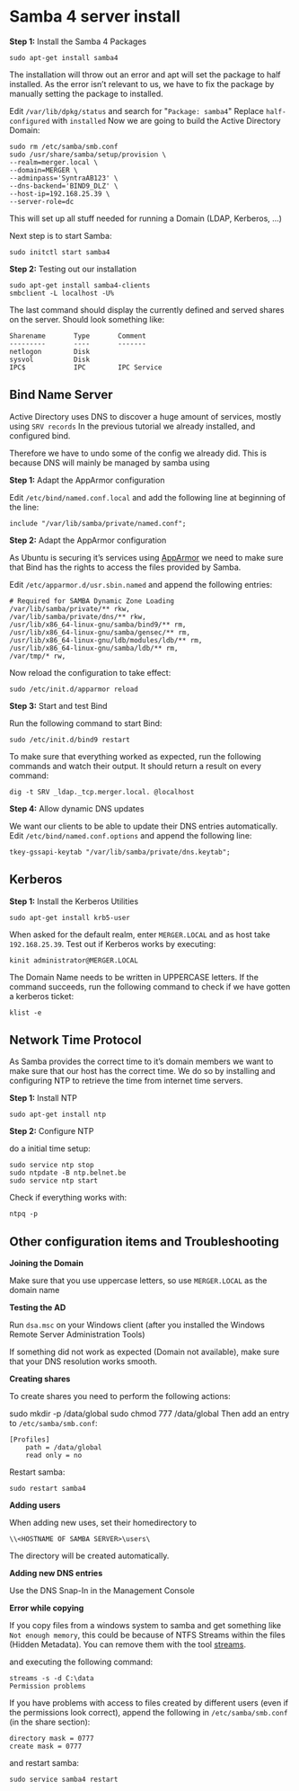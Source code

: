 # Samba 4 server install

**Step 1:** Install the Samba 4 Packages

    sudo apt-get install samba4

The installation will throw out an error and apt will set the package to half installed. As the error isn’t relevant to us, we have to fix the package by manually setting the package to installed.

Edit `/var/lib/dpkg/status` and search for "`Package: samba4`"
Replace `half-configured` with `installed`
Now we are going to build the Active Directory Domain:

    sudo rm /etc/samba/smb.conf
    sudo /usr/share/samba/setup/provision \
    --realm=merger.local \
    --domain=MERGER \
    --adminpass='SyntraAB123' \
    --dns-backend='BIND9_DLZ' \
    --host-ip=192.168.25.39 \
    --server-role=dc

This will set up all stuff needed for running a Domain (LDAP, Kerberos, …)

Next step is to start Samba:

    sudo initctl start samba4

**Step 2:** Testing out our installation

    sudo apt-get install samba4-clients
    smbclient -L localhost -U%

The last command should display the currently defined and served shares on the server. Should look something like:

    Sharename       Type       Comment
    ---------       ----       -------
    netlogon        Disk
    sysvol          Disk
    IPC$            IPC        IPC Service

## Bind Name Server

Active Directory uses DNS to discover a huge amount of services, mostly using `SRV records`
In the previous tutorial we already installed, and configured bind.

Therefore we have to undo some of the config we already did.
This is because DNS will mainly be managed by samba using

**Step 1:** Adapt the AppArmor configuration

Edit `/etc/bind/named.conf.local` and add the following line at beginning of the line:

    include "/var/lib/samba/private/named.conf";

**Step 2:** Adapt the AppArmor configuration

As Ubuntu is securing it’s services using [AppArmor][1] we need to make sure that Bind has the rights to access the files provided by Samba.

Edit `/etc/apparmor.d/usr.sbin.named` and append the following entries:

    # Required for SAMBA Dynamic Zone Loading
    /var/lib/samba/private/** rkw,
    /var/lib/samba/private/dns/** rkw,
    /usr/lib/x86_64-linux-gnu/samba/bind9/** rm,
    /usr/lib/x86_64-linux-gnu/samba/gensec/** rm,
    /usr/lib/x86_64-linux-gnu/ldb/modules/ldb/** rm,
    /usr/lib/x86_64-linux-gnu/samba/ldb/** rm,
    /var/tmp/* rw,


Now reload the configuration to take effect:

    sudo /etc/init.d/apparmor reload

**Step 3:** Start and test Bind

Run the following command to start Bind:

    sudo /etc/init.d/bind9 restart

To make sure that everything worked as expected, run the following commands and watch their output. It should return a result on every command:

    dig -t SRV _ldap._tcp.merger.local. @localhost

**Step 4:** Allow dynamic DNS updates

We want our clients to be able to update their DNS entries automatically. Edit `/etc/bind/named.conf.options` and append the following line:

    tkey-gssapi-keytab "/var/lib/samba/private/dns.keytab";

## Kerberos

**Step 1:** Install the Kerberos Utilities

    sudo apt-get install krb5-user

When asked for the default realm, enter `MERGER.LOCAL` and as host take `192.168.25.39`.
Test out if Kerberos works by executing:

    kinit administrator@MERGER.LOCAL

The Domain Name needs to be written in UPPERCASE letters. If the command succeeds, run the following command to check if we have gotten a kerberos ticket:

    klist -e

## Network Time Protocol

As Samba provides the correct time to it’s domain members we want to make sure that our host has the correct time. We do so by installing and configuring NTP to retrieve the time from internet time servers.

**Step 1:** Install NTP

    sudo apt-get install ntp

**Step 2:** Configure NTP

do a initial time setup:

    sudo service ntp stop
    sudo ntpdate -B ntp.belnet.be
    sudo service ntp start

Check if everything works with:

    ntpq -p

## Other configuration items and Troubleshooting

**Joining the Domain**

Make sure that you use uppercase letters, so use `MERGER.LOCAL` as the domain name

**Testing the AD**

Run `dsa.msc` on your Windows client (after you installed the Windows Remote Server Administration Tools)

If something did not work as expected (Domain not available), make sure that your DNS resolution works smooth.

**Creating shares**

To create shares you need to perform the following actions:

sudo mkdir -p /data/global
sudo chmod 777 /data/global
Then add an entry to `/etc/samba/smb.conf`:

    [Profiles]
        path = /data/global
        read only = no

Restart samba:

    sudo restart samba4

**Adding users**

When adding new uses, set their homedirectory to

    \\<HOSTNAME OF SAMBA SERVER>\users\

The directory will be created automatically.

**Adding new DNS entries**

Use the DNS Snap-In in the Management Console

**Error while copying**

If you copy files from a windows system to samba and get something like `Not enough memory`, this could be because of NTFS Streams within the files (Hidden Metadata). You can
remove them with the tool [streams][2].

and executing the following command:

    streams -s -d C:\data
    Permission problems

If you have problems with access to files created by different users (even if the permissions look correct), append the following in `/etc/samba/smb.conf` (in the share section):

    directory mask = 0777
    create mask = 0777

and restart samba:

    sudo service samba4 restart


  [1]: http://en.wikipedia.org/wiki/AppArmor
  [2]: http://technet.microsoft.com/de-de/sysinternals/bb897440
